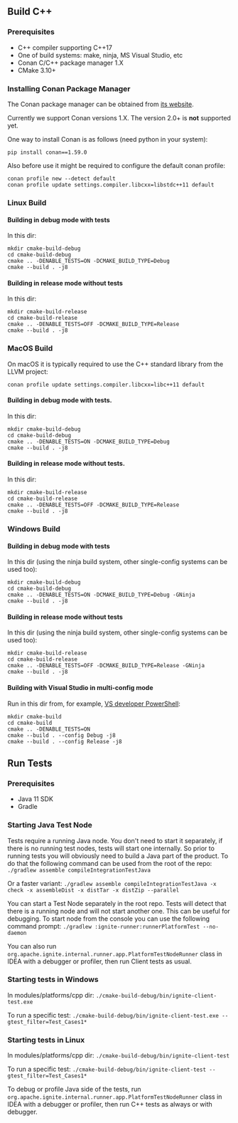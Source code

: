 ## Build C++

### Prerequisites
* C++ compiler supporting C++17
* One of build systems: make, ninja, MS Visual Studio, etc
* Conan C/C++ package manager 1.X
* CMake 3.10+

### Installing Conan Package Manager

The Conan package manager can be obtained from [its website](https://conan.io).

Currently we support Conan versions 1.X. The version 2.0+ is **not** supported yet.

One way to install Conan is as follows (need python in your system):

```shell
pip install conan==1.59.0
```

Also before use it might be required to configure the default conan profile:

```
conan profile new --detect default
conan profile update settings.compiler.libcxx=libstdc++11 default
```

### Linux Build

#### Building in debug mode with tests

In this dir:

```shell
mkdir cmake-build-debug
cd cmake-build-debug
cmake .. -DENABLE_TESTS=ON -DCMAKE_BUILD_TYPE=Debug
cmake --build . -j8
```

#### Building in release mode without tests

In this dir:

```shell
mkdir cmake-build-release
cd cmake-build-release
cmake .. -DENABLE_TESTS=OFF -DCMAKE_BUILD_TYPE=Release
cmake --build . -j8
```

### MacOS Build

On macOS it is typically required to use the C++ standard library from the LLVM project:

```
conan profile update settings.compiler.libcxx=libc++11 default
```

#### Building in debug mode with tests.

In this dir:

```shell
mkdir cmake-build-debug
cd cmake-build-debug
cmake .. -DENABLE_TESTS=ON -DCMAKE_BUILD_TYPE=Debug
cmake --build . -j8
```

#### Building in release mode without tests.

In this dir:

```shell
mkdir cmake-build-release
cd cmake-build-release
cmake .. -DENABLE_TESTS=OFF -DCMAKE_BUILD_TYPE=Release
cmake --build . -j8
```

### Windows Build

#### Building in debug mode with tests

In this dir (using the ninja build system, other single-config systems can be used too):

```shell
mkdir cmake-build-debug
cd cmake-build-debug
cmake .. -DENABLE_TESTS=ON -DCMAKE_BUILD_TYPE=Debug -GNinja
cmake --build . -j8
```

#### Building in release mode without tests

In this dir (using the ninja build system, other single-config systems can be used too):

```shell
mkdir cmake-build-release
cd cmake-build-release
cmake .. -DENABLE_TESTS=OFF -DCMAKE_BUILD_TYPE=Release -GNinja
cmake --build . -j8
```

#### Building with Visual Studio in multi-config mode

Run in this dir from, for example, [VS developer PowerShell](https://learn.microsoft.com/en-us/visualstudio/ide/reference/command-prompt-powershell?view=vs-2022):

```shell
mkdir cmake-build
cd cmake-build
cmake .. -DENABLE_TESTS=ON
cmake --build . --config Debug -j8
cmake --build . --config Release -j8
```

## Run Tests

### Prerequisites
* Java 11 SDK
* Gradle

### Starting Java Test Node

Tests require a running Java node. You don't need to start it separately, if there is no running test nodes, tests will
start one internally. So prior to running tests you will obviously need to build a Java part of the product. To do that
the following command can be used from the root of the repo:
`./gradlew assemble compileIntegrationTestJava`

Or a faster variant:
`./gradlew assemble compileIntegrationTestJava -x check -x assembleDist -x distTar -x distZip --parallel`

You can start a Test Node separately in the root repo. Tests will detect that there is a running node and will not start
another one. This can be useful for debugging. To start node from the console you can use the following command prompt:
`./gradlew :ignite-runner:runnerPlatformTest --no-daemon`

You can also run `org.apache.ignite.internal.runner.app.PlatformTestNodeRunner` class in IDEA with a debugger or
profiler, then run Client tests as usual.

### Starting tests in Windows
In modules/platforms/cpp dir:
`./cmake-build-debug/bin/ignite-client-test.exe`

To run a specific test:
`./cmake-build-debug/bin/ignite-client-test.exe --gtest_filter=Test_Cases1*`

### Starting tests in Linux
In modules/platforms/cpp dir:
`./cmake-build-debug/bin/ignite-client-test`

To run a specific test:
`./cmake-build-debug/bin/ignite-client-test --gtest_filter=Test_Cases1*`

To debug or profile Java side of the tests, run `org.apache.ignite.internal.runner.app.PlatformTestNodeRunner`
class in IDEA with a debugger or profiler, then run C++ tests as always or with
debugger.
